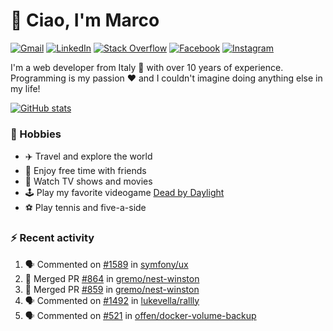 # 👋 Ciao, I'm Marco

[![Gmail](https://img.shields.io/badge/Gmail-%23BB001B?style=flat-square&logo=gmail&logoColor=white)](mailto:gremo1982@gmail.com)
[![LinkedIn](https://img.shields.io/badge/LinkedIn-%230e76a8?style=flat-square&logo=linkedin)](https://www.linkedin.com/in/marco-polichetti)
[![Stack Overflow](https://img.shields.io/stackexchange/stackoverflow/r/220180?style=flat&logo=stackoverflow&label=Stack%20Overflow&color=%23F47F24)](https://stackoverflow.com/users/220180)
[![Facebook](https://img.shields.io/badge/-Facebook-%234267B2?style=flat-square&logo=facebook&logoColor=white)](https://www.facebook.com/marco.poliketti)
[![Instagram](https://img.shields.io/badge/-Instagram-%23C13584?style=flat-square&logo=instagram&logoColor=white)](https://www.instagram.com/marco.gremo)

I'm a web developer from Italy 🍕 with over 10 years of experience. Programming is my passion ❤️ and I couldn't imagine doing anything else in my life!

[![GitHub stats](https://github-readme-stats.vercel.app/api?username=gremo&show_icons=true&rank_icon=github&theme=transparent)](https://github.com/anuraghazra/github-readme-stats)

### 📅 Hobbies

- ✈️ Travel and explore the world
- 🍻 Enjoy free time with friends
- 🎥 Watch TV shows and movies
- 🕹️ Play my favorite videogame [Dead by Daylight](https://deadbydaylight.com)
- ⚽ Play tennis and five-a-side

### ⚡ Recent activity

<!--START_SECTION:activity-->
1. 🗣 Commented on [#1589](https://github.com/symfony/ux/issues/1589#issuecomment-2591022142) in [symfony/ux](https://github.com/symfony/ux)
2. 🎉 Merged PR [#864](https://github.com/gremo/nest-winston/pull/864) in [gremo/nest-winston](https://github.com/gremo/nest-winston)
3. 🎉 Merged PR [#859](https://github.com/gremo/nest-winston/pull/859) in [gremo/nest-winston](https://github.com/gremo/nest-winston)
4. 🗣 Commented on [#1492](https://github.com/lukevella/rallly/issues/1492#issuecomment-2590732422) in [lukevella/rallly](https://github.com/lukevella/rallly)
5. 🗣 Commented on [#521](https://github.com/offen/docker-volume-backup/issues/521#issuecomment-2589425697) in [offen/docker-volume-backup](https://github.com/offen/docker-volume-backup)
<!--END_SECTION:activity-->
